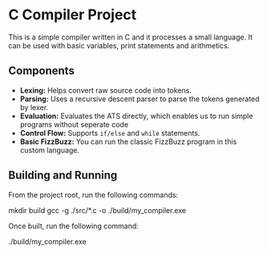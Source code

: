 # C Compiler Project

This is a simple compiler written in C and it processes a small language. It can be used with basic variables, print statements and arithmetics.

## Components

- **Lexing:** Helps convert raw source code into tokens.
- **Parsing:** Uses a recursive descent parser to parse the tokens generated by lexer.
- **Evaluation:** Evaluates the ATS directly, which enables us to run simple programs without seperate code
- **Control Flow:** Supports `if/else` and `while` statements.
- **Basic FizzBuzz:** You can run the classic FizzBuzz program in this custom language.

## Building and  Running

From the project root, run the following commands:


mkdir build
gcc -g ./src/*.c -o ./build/my_compiler.exe

Once built, run the following command:

./build/my_compiler.exe